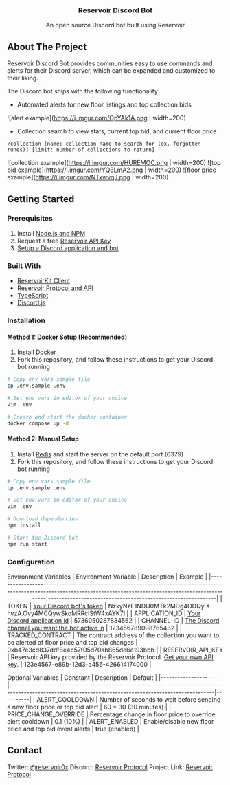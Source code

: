 ### <div align="center">Reservoir Discord Bot</div>

<div align="center">An open source Discord bot built using Reservoir</div>

## About The Project

Reservoir Discord Bot provides communities easy to use commands and alerts for their
Discord server, which can be expanded and customized to their liking.

The Discord bot ships with the following functionality:

- Automated alerts for new floor listings and top collection bids

![alert example](https://i.imgur.com/OpYAk1A.png | width=200)

- Collection search to view stats, current top bid, and current floor price

```
/collection [name: collection name to search for (ex. forgotten runes)] [limit: number of collections to return]
```

![collection example](https://i.imgur.com/HUREMOC.png | width=200)
![top bid example](https://i.imgur.com/YQ8LmA2.png | width=200)
![floor price example](https://i.imgur.com/NTxwvqJ.png | width=200)

## Getting Started

### Prerequisites

1. Install [Node.js and NPM](https://docs.npmjs.com/downloading-and-installing-node-js-and-npm)
2. Request a free [Reservoir API Key](https://docs.reservoir.tools/reference/overview#/0.%20Auth/postApikeys)
3. [Setup a Discord application and bot](https://discordjs.guide/preparations/setting-up-a-bot-application.html#setting-up-a-bot-application)

### Built With

- [ReservoirKit Client](https://docs.reservoir.tools/docs/reservoirkit-client)
- [Reservoir Protocol and API](https://reservoir.tools/)
- [TypeScript](https://www.typescriptlang.org/)
- [Discord.js](https://discord.js.org/#/)

### Installation

#### Method 1: Docker Setup (Recommended)

1. Install [Docker](https://docs.docker.com/compose/install/)
2. Fork this repository, and follow these instructions to get your Discord bot running

```bash
# Copy env vars sample file
cp .env.sample .env

# Set env vars in editor of your choice
vim .env

# Create and start the docker container
docker compose up -d
```

#### Method 2: Manual Setup

1. Install [Redis](https://redis.io/docs/getting-started/installation/) and start the server on the default port (6379)
2. Fork this repository, and follow these instructions to get your Discord bot running

```bash
# Copy env vars sample file
cp .env.sample .env

# Set env vars in editor of your choice
vim .env

# Download dependencies
npm install

# Start the Discord bot
npm run start
```

### Configuration

Environment Variables
| Environment Variable | Description | Example |
|----------------------|-------------------------------------------------------------------------------------------------------------------------------------------------------|-------------------------------------------------------------|
| TOKEN | [Your Discord bot's token](https://discordjs.guide/preparations/setting-up-a-bot-application.html#your-bot-s-token) | NzkyNzE1NDU0MTk2MDg4ODQy.X-hvzA.Ovy4MCQywSkoMRRclStW4xAYK7I |
| APPLICATION_ID | [Your Discord application id](https://support-dev.discord.com/hc/en-us/articles/360028717192-Where-can-I-find-my-Application-Team-Server-ID-) | 5736050287834562 |
| CHANNEL_ID | [The Discord channel you want the bot active in](https://support.discord.com/hc/en-us/articles/206346498-Where-can-I-find-my-User-Server-Message-ID-) | 123456789098765432 |
| TRACKED_CONTRACT | The contract address of the collection you want to be alerted of floor price and top bid changes | 0xb47e3cd837ddf8e4c57f05d70ab865de6e193bbb |
| RESERVOIR_API_KEY | Reservoir API key provided by the Reservoir Protocol. [Get your own API key](https://api.reservoir.tools/#/0.%20Auth/postApikeys). | 123e4567-e89b-12d3-a456-426614174000 |

Optional Variables
| Constant | Description | Default |
|----------------------|--------------------------------------------------------------------------------------------------------------------------------------------------------|----------|
| ALERT_COOLDOWN | Number of seconds to wait before sending a new floor price or top bid alert | 60 \* 30 (30 minutes) |
| PRICE_CHANGE_OVERRIDE | Percentage change in floor price to override alert cooldown | 0.1 (10%) |
| ALERT_ENABLED | Enable/disable new floor price and top bid event alerts | true (enabled) |

## Contact

Twitter: [@reservoir0x](https://twitter.com/reservoir0x)
Discord: [Reservoir Protocol](https://discord.gg/j5K9fESNwh)
Project Link: [Reservoir Protocol](https://reservoirprotocol.github.io/)
